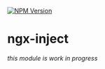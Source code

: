 [![NPM Version](https://img.shields.io/npm/v/ngx-inject.svg)](https://www.npmjs.com/package/ngx-inject)

# ngx-inject

_this module is work in progress_
